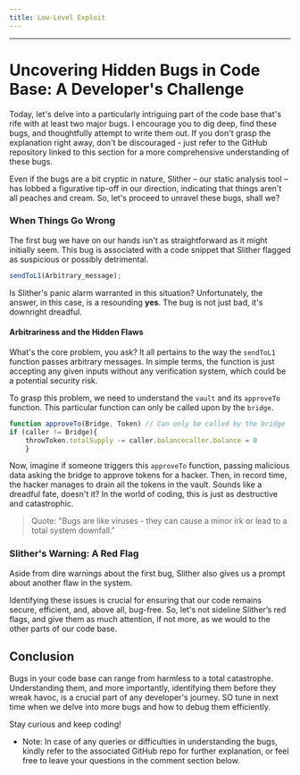 ```yaml
---
title: Low-Level Exploit
---
```




---

# Uncovering Hidden Bugs in Code Base: A Developer's Challenge

Today, let's delve into a particularly intriguing part of the code base that's rife with at least two major bugs. I encourage you to dig deep, find these bugs, and thoughtfully attempt to write them out. If you don't grasp the explanation right away, don't be discouraged - just refer to the GitHub repository linked to this section for a more comprehensive understanding of these bugs.

Even if the bugs are a bit cryptic in nature, Slither – our static analysis tool – has lobbed a figurative tip-off in our direction, indicating that things aren't all peaches and cream. So, let's proceed to unravel these bugs, shall we?

### When Things Go Wrong

The first bug we have on our hands isn't as straightforward as it might initially seem. This bug is associated with a code snippet that Slither flagged as suspicious or possibly detrimental.

```js
sendToL1(Arbitrary_message);
```

Is Slither's panic alarm warranted in this situation? Unfortunately, the answer, in this case, is a resounding **yes**. The bug is not just bad, it's downright dreadful.

#### Arbitrariness and the Hidden Flaws

What's the core problem, you ask? It all pertains to the way the `sendToL1` function passes arbitrary messages. In simple terms, the function is just accepting any given inputs without any verification system, which could be a potential security risk.

To grasp this problem, we need to understand the `vault` and its `approveTo` function. This particular function can only be called upon by the `bridge`.

```js
function approveTo(Bridge, Token) // Can only be called by the bridge
if (caller != Bridge){
    throwToken.totalSupply -= caller.balancecaller.balance = 0
    }
```

Now, imagine if someone triggers this `approveTo` function, passing malicious data asking the bridge to approve tokens for a hacker. Then, in record time, the hacker manages to drain all the tokens in the vault. Sounds like a dreadful fate, doesn't it? In the world of coding, this is just as destructive and catastrophic.

> Quote: "Bugs are like viruses - they can cause a minor irk or lead to a total system downfall."

### Slither's Warning: A Red Flag

Aside from dire warnings about the first bug, Slither also gives us a prompt about another flaw in the system.

Identifying these issues is crucial for ensuring that our code remains secure, efficient, and, above all, bug-free. So, let's not sideline Slither’s red flags, and give them as much attention, if not more, as we would to the other parts of our code base.

## Conclusion

Bugs in your code base can range from harmless to a total catastrophe. Understanding them, and more importantly, identifying them before they wreak havoc, is a crucial part of any developer's journey. SO tune in next time when we delve into more bugs and how to debug them efficiently.

Stay curious and keep coding!

- Note: In case of any queries or difficulties in understanding the bugs, kindly refer to the associated GitHub repo for further explanation, or feel free to leave your questions in the comment section below.
